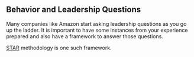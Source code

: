 ## Behavior and Leadership Questions

Many companies like Amazon start asking leadership questions as you go up the ladder. 
It is important to have some instances from your experience prepared and also have a framework
to answer those questions. 

[STAR](https://www.themuse.com/advice/star-interview-method) methodology is one such framework.
